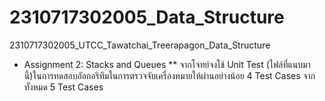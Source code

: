 # 2310717302005_Data_Structure
2310717302005_UTCC_Tawatchai_Treerapagon_Data_Structure
* Assignment 2: Stacks and Queues
** จากโจทย์จงใช้ Unit Test (ไฟล์ที่แนบมานี้)ในการทดสอบอัลกอริทึมในการตรวจจับเครื่องหมายให้ผ่านอย่างน้อย 4 Test Cases จากทั้งหมด 5 Test Cases
